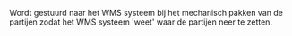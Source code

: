 Wordt gestuurd naar het WMS systeem bij het mechanisch pakken van de partijen zodat het WMS systeem 'weet' waar de partijen neer te zetten.